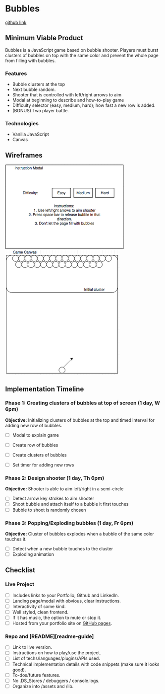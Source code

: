 # Bubbles

[github link][github]

[github]: www.github.com

## Minimum Viable Product

Bubbles is a JavaScript game based on bubble shooter. Players must burst clusters of bubbles on top with the same color and prevent the whole page from filling with bubbles.

### Features
- Bubble clusters at the top
- Next bubble random.
- Shooter that is controlled with left/right arrows to aim
- Modal at beginning to describe and how-to-play game
- Difficulty selector (easy, medium, hard); how fast a new row is added.
- (BONUS) Two player battle.

### Technologies
- Vanilla JavaScript
- Canvas

## Wireframes

![instructions modal](instructions.png)
![game canvas](game_canvas.png)

## Implementation Timeline

### Phase 1: Creating clusters of bubbles at top of screen (1 day, W 6pm)

**Objective:** Initializing clusters of bubbles at the top and timed interval for adding new row of bubbles.

- [ ] Modal to explain game
- [ ] Create row of bubbles
- [ ] Create clusters of bubbles
- [ ] Set timer for adding new rows


### Phase 2: Design shooter (1 day, Th 6pm)

**Objective:** Shooter is able to aim left/right in a semi-circle

- [ ] Detect arrow key strokes to aim shooter
- [ ] Shoot bubble and attach itself to a bubble it first touches
- [ ] Bubble to shoot is randomly chosen

### Phase 3: Popping/Exploding bubbles (1 day, Fr 6pm)

**Objective:** Cluster of bubbles explodes when a bubble of the same color touches it.

- [ ] Detect when a new bubble touches to the cluster
- [ ] Exploding animation

## Checklist

### Live Project

* [ ] Includes links to your Portfolio, Github and LinkedIn.
* [ ] Landing page/modal with obvious, clear instructions.
* [ ] Interactivity of some kind.
* [ ] Well styled, clean frontend.
* [ ] If it has music, the option to mute or stop it.
* [ ] Hosted from your portfolio site on [GitHub pages](https://pages.github.com/).

### Repo and [README][readme-guide]

* [ ] Link to live version.
* [ ] Instructions on how to play/use the project.
* [ ] List of techs/languages/plugins/APIs used.
* [ ] Technical implementation details with code snippets (make sure it looks good).
* [ ] To-dos/future features.
* [ ] No .DS_Stores / debuggers / console.logs.
* [ ] Organize into /assets and /lib.
